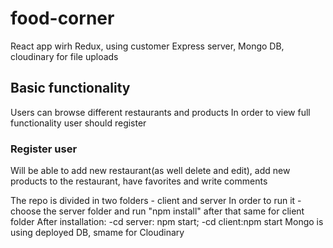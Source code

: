 # food-corner
React app wirh Redux, using customer Express server, Mongo DB, cloudinary for file uploads
## Basic functionality
Users can browse different restaurants and products 
In order to view full functionality user should register
### Register user
Will be able to add new restaurant(as well delete and edit), add new products to the restaurant, have favorites and write comments 

The repo is divided in two folders - client and server 
In order to run it - choose the server folder and run "npm install" after that same for client folder 
After installation: -cd server: npm start; -cd client:npm start 
Mongo is using deployed DB, smame for Cloudinary
 
